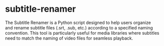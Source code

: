 # subtitle-renamer
The Subtitle Renamer is a Python script designed to help users organize and rename subtitle files (.srt, .sub, etc.) according to a specified naming convention. This tool is particularly useful for media libraries where subtitles need to match the naming of video files for seamless playback.
